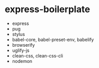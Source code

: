 # express-boilerplate

- express
- pug
- stylus
- babel-core, babel-preset-env, babelify
- browserify
- uglify-js
- clean-css, clean-css-cli
- nodemon
